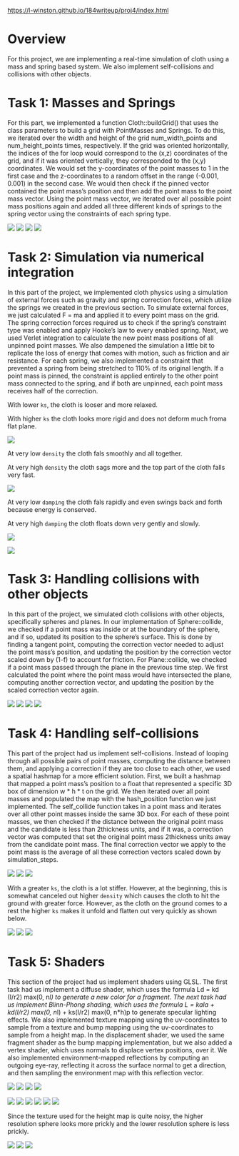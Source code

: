 
https://l-winston.github.io/184writeup/proj4/index.html

# Overview
For this project, we are implementing a real-time simulation of cloth using a mass and spring based system. We also implement self-collisions and collisions with other objects.  

# Task 1: Masses and Springs

For this part, we implemented a function Cloth::buildGrid() that uses the class parameters to build a grid with PointMasses and Springs. To do this, we iterated over the width and height of the grid num_width_points and num_height_points times, respectively. If the grid was oriented horizontally, the indices of the for loop would correspond to the (x,z) coordinates of the grid, and if it was oriented vertically, they corresponded to the (x,y) coordinates. We would set the y-coordinates of the point masses to 1 in the first case and the z-coordinates to a random offset in the range (-0.001, 0.001) in the second case. We would then check if the pinned vector contained the point mass’s position and then add the point mass to the point mass vector. Using the point mass vector, we iterated over all possible point mass positions again and added all three different kinds of springs to the spring vector using the constraints of each spring type.

![](1-1.png)
![](1-2.png)
![](1-3.png)
![](1-4.png)

# Task 2: Simulation via numerical integration

In this part of the project, we implemented cloth physics using a simulation of external forces such as gravity and spring correction forces, which utilize the springs we created in the previous section. To simulate external forces, we just calculated F = ma and applied it to every point mass on the grid. The spring correction forces required us to check if the spring’s constraint type was enabled and apply Hooke’s law to every enabled spring. Next, we used Verlet integration to calculate the new point mass positions of all unpinned point masses. We also dampened the simulation a little bit to replicate the loss of energy that comes with motion, such as friction and air resistance. For each spring, we also implemented a constraint that prevented a spring from being stretched to 110% of its original length. If a point mass is pinned, the constraint is applied entirely to the other point mass connected to the spring, and if both are unpinned, each point mass receives half of the correction.

With lower `ks`, the cloth is looser and more relaxed.

With higher `ks` the cloth looks more rigid and does not deform much froma flat plane.

![](2ks.png)

At very low `density` the cloth fals smoothly and all together. 

At very high `density` the cloth sags more and the top part of the cloth falls very fast.

![](2density.png)

At very low `damping` the cloth fals rapidly and even swings back and forth because energy is conserved.

At very high `damping` the cloth floats down very gently and slowly.

![](2damping.png)

![](2.png)

# Task 3: Handling collisions with other objects

In this part of the project, we simulated cloth collisions with other objects, specifically spheres and planes. In our implementation of Sphere::collide, we checked if a point mass was inside or at the boundary of the sphere, and if so, updated its position to the sphere’s surface. This is done by finding a tangent point, computing the correction vector needed to adjust the point mass’s position, and updating the position by the correction vector scaled down by (1-f) to account for friction. For Plane::collide, we checked if a point mass passed through the plane in the previous time step. We first calculated the point where the point mass would have intersected the plane, computing another correction vector, and updating the position by the scaled correction vector again.

![](3-500.png)
![](3-5000.png)
![](3-5000.png)
![](3.png)

# Task 4: Handling self-collisions

This part of the project had us implement self-collisions. Instead of looping through all possible pairs of point masses, computing the distance between them, and applying a correction if they are too close to each other, we used a spatial hashmap for a more efficient solution. First, we built a hashmap that mapped a point mass’s position to a float that represented a specific 3D box of dimension w * h * t on the grid. We then iterated over all point masses and populated the map with the hash_position function we just implemented. The self_collide function takes in a point mass and iterates over all other point masses inside the same 3D box. For each of these point masses, we then checked if the distance between the original point mass and the candidate is less than 2thickness units, and if it was, a correction vector was computed that set the original point mass 2thickness units away from the candidate point mass. The final correction vector we apply to the point mass is the average of all these correction vectors scaled down by simulation_steps.

![](4-1-1.png)
![](4-1-2.png)
![](4-1-3.png)

With a greater `ks`, the cloth is a lot stiffer. However, at the beginning, this is somewhat canceled out higher `density` which causes the cloth to hit the ground with greater force. However, as the cloth on the ground comes to a rest the higher `ks` makes it unfold and flatten out very quickly as shown below.

![](4-2-1.png)
![](4-2-2.png)
![](4-2-3.png)

# Task 5: Shaders

This section of the project had us implement shaders using GLSL. The first task had us implement a diffuse shader, which uses the formula Ld = kd (I/r2) max(0, n*l) to generate a new color for a fragment. The next task had us implement Blinn-Phong shading, which uses the formula L = kaIa + kd(I/r2) max(0, n*l) + ks(I/r2) max(0, n*h)p to generate specular lighting effects. We also implemented texture mapping using the uv-coordinates to sample from a texture and bump mapping using the uv-coordinates to sample from a height map. In the displacement shader, we used the same fragment shader as the bump mapping implementation, but we also added a vertex shader, which uses normals to displace vertex positions, over it. We also implemented environment-mapped reflections by computing an outgoing eye-ray, reflecting it across the surface normal to get a direction, and then sampling the environment map with this reflection vector.

![](5ambient.png)
![](5diffuse.png)
![](5specular.png)
![](5entire.png)

![](5bumpcloth.png)
![](5bumpsmall.png)
![](5bumpsphere.png)
![](5displacesphere.png)
![](5largebump.png)
![](5largedisplace.png)

Since the texture used for the height map is quite noisy, the higher resolution sphere looks more prickly and the lower resolution sphere is less prickly.

![](5mirrorsphere.png)
![](5mirrorcloth.png)
![](5mirrorboth.png)